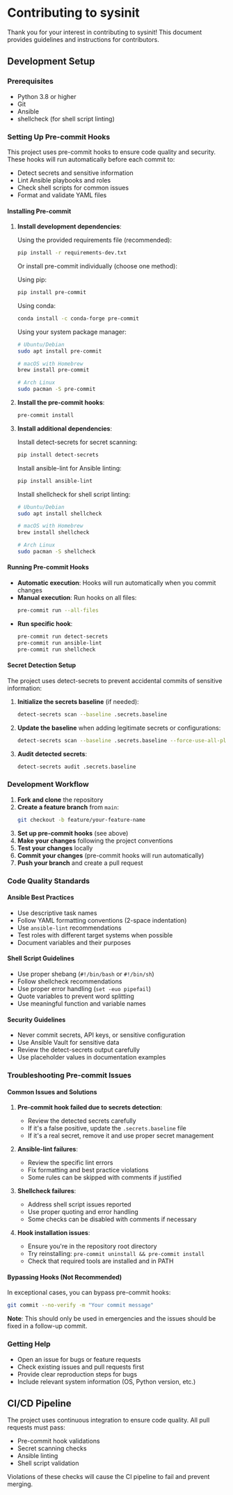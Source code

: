 # Contributing to sysinit

Thank you for your interest in contributing to sysinit! This document provides guidelines and instructions for contributors.

## Development Setup

### Prerequisites

- Python 3.8 or higher
- Git
- Ansible
- shellcheck (for shell script linting)

### Setting Up Pre-commit Hooks

This project uses pre-commit hooks to ensure code quality and security. These hooks will run automatically before each commit to:

- Detect secrets and sensitive information
- Lint Ansible playbooks and roles
- Check shell scripts for common issues
- Format and validate YAML files

#### Installing Pre-commit

1. **Install development dependencies**:

   Using the provided requirements file (recommended):
   ```bash
   pip install -r requirements-dev.txt
   ```

   Or install pre-commit individually (choose one method):

   Using pip:
   ```bash
   pip install pre-commit
   ```

   Using conda:
   ```bash
   conda install -c conda-forge pre-commit
   ```

   Using your system package manager:
   ```bash
   # Ubuntu/Debian
   sudo apt install pre-commit

   # macOS with Homebrew
   brew install pre-commit

   # Arch Linux
   sudo pacman -S pre-commit
   ```

2. **Install the pre-commit hooks**:
   ```bash
   pre-commit install
   ```

3. **Install additional dependencies**:

   Install detect-secrets for secret scanning:
   ```bash
   pip install detect-secrets
   ```

   Install ansible-lint for Ansible linting:
   ```bash
   pip install ansible-lint
   ```

   Install shellcheck for shell script linting:
   ```bash
   # Ubuntu/Debian
   sudo apt install shellcheck

   # macOS with Homebrew
   brew install shellcheck

   # Arch Linux
   sudo pacman -S shellcheck
   ```

#### Running Pre-commit Hooks

- **Automatic execution**: Hooks will run automatically when you commit changes
- **Manual execution**: Run hooks on all files:
  ```bash
  pre-commit run --all-files
  ```
- **Run specific hook**:
  ```bash
  pre-commit run detect-secrets
  pre-commit run ansible-lint
  pre-commit run shellcheck
  ```

#### Secret Detection Setup

The project uses detect-secrets to prevent accidental commits of sensitive information:

1. **Initialize the secrets baseline** (if needed):
   ```bash
   detect-secrets scan --baseline .secrets.baseline
   ```

2. **Update the baseline** when adding legitimate secrets or configurations:
   ```bash
   detect-secrets scan --baseline .secrets.baseline --force-use-all-plugins
   ```

3. **Audit detected secrets**:
   ```bash
   detect-secrets audit .secrets.baseline
   ```

### Development Workflow

1. **Fork and clone** the repository
2. **Create a feature branch** from `main`:
   ```bash
   git checkout -b feature/your-feature-name
   ```
3. **Set up pre-commit hooks** (see above)
4. **Make your changes** following the project conventions
5. **Test your changes** locally
6. **Commit your changes** (pre-commit hooks will run automatically)
7. **Push your branch** and create a pull request

### Code Quality Standards

#### Ansible Best Practices

- Use descriptive task names
- Follow YAML formatting conventions (2-space indentation)
- Use `ansible-lint` recommendations
- Test roles with different target systems when possible
- Document variables and their purposes

#### Shell Script Guidelines

- Use proper shebang (`#!/bin/bash` or `#!/bin/sh`)
- Follow shellcheck recommendations
- Use proper error handling (`set -euo pipefail`)
- Quote variables to prevent word splitting
- Use meaningful function and variable names

#### Security Guidelines

- Never commit secrets, API keys, or sensitive configuration
- Use Ansible Vault for sensitive data
- Review the detect-secrets output carefully
- Use placeholder values in documentation examples

### Troubleshooting Pre-commit Issues

#### Common Issues and Solutions

1. **Pre-commit hook failed due to secrets detection**:
   - Review the detected secrets carefully
   - If it's a false positive, update the `.secrets.baseline` file
   - If it's a real secret, remove it and use proper secret management

2. **Ansible-lint failures**:
   - Review the specific lint errors
   - Fix formatting and best practice violations
   - Some rules can be skipped with comments if justified

3. **Shellcheck failures**:
   - Address shell script issues reported
   - Use proper quoting and error handling
   - Some checks can be disabled with comments if necessary

4. **Hook installation issues**:
   - Ensure you're in the repository root directory
   - Try reinstalling: `pre-commit uninstall && pre-commit install`
   - Check that required tools are installed and in PATH

#### Bypassing Hooks (Not Recommended)

In exceptional cases, you can bypass pre-commit hooks:
```bash
git commit --no-verify -m "Your commit message"
```

**Note**: This should only be used in emergencies and the issues should be fixed in a follow-up commit.

### Getting Help

- Open an issue for bugs or feature requests
- Check existing issues and pull requests first
- Provide clear reproduction steps for bugs
- Include relevant system information (OS, Python version, etc.)

## CI/CD Pipeline

The project uses continuous integration to ensure code quality. All pull requests must pass:

- Pre-commit hook validations
- Secret scanning checks
- Ansible linting
- Shell script validation

Violations of these checks will cause the CI pipeline to fail and prevent merging.
